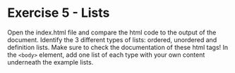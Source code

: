 # Exercise 5 - Lists

Open the index.html file and compare the html code to the output of the document. 
Identify the 3 different types of lists: ordered, unordered and definition lists. Make sure to check the documentation of these html tags!
In the `<body>` element, add one list of each type with your own content underneath the example lists.